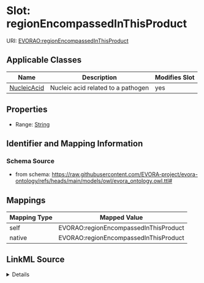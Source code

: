 

# Slot: regionEncompassedInThisProduct



URI: [EVORAO:regionEncompassedInThisProduct](https://raw.githubusercontent.com/EVORA-project/evora-ontology/refs/heads/main/models/owl/evora_ontology.owl.ttl#regionEncompassedInThisProduct)



<!-- no inheritance hierarchy -->





## Applicable Classes

| Name | Description | Modifies Slot |
| --- | --- | --- |
| [NucleicAcid](NucleicAcid.md) | Nucleic acid related to a pathogen |  yes  |







## Properties

* Range: [String](String.md)





## Identifier and Mapping Information







### Schema Source


* from schema: https://raw.githubusercontent.com/EVORA-project/evora-ontology/refs/heads/main/models/owl/evora_ontology.owl.ttl#




## Mappings

| Mapping Type | Mapped Value |
| ---  | ---  |
| self | EVORAO:regionEncompassedInThisProduct |
| native | EVORAO:regionEncompassedInThisProduct |




## LinkML Source

<details>
```yaml
name: regionEncompassedInThisProduct
from_schema: https://raw.githubusercontent.com/EVORA-project/evora-ontology/refs/heads/main/models/owl/evora_ontology.owl.ttl#
rank: 1000
alias: regionEncompassedInThisProduct
domain_of:
- Nucleic Acid
range: string

```
</details>